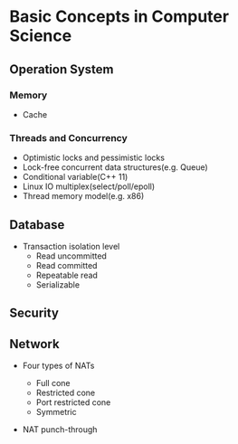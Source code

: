 # Basic Concepts in Computer Science

## Operation System

### Memory
- Cache

### Threads and Concurrency
- Optimistic locks and pessimistic locks
- Lock-free concurrent data structures(e.g. Queue)
- Conditional variable(C++ 11)
- Linux IO multiplex(select/poll/epoll)
- Thread memory model(e.g. x86)


## Database
- Transaction isolation level
    - Read uncommitted
    - Read committed
    - Repeatable read
    - Serializable

## Security

## Network
- Four types of NATs
    - Full cone
    - Restricted cone
    - Port restricted cone
    - Symmetric

- NAT punch-through